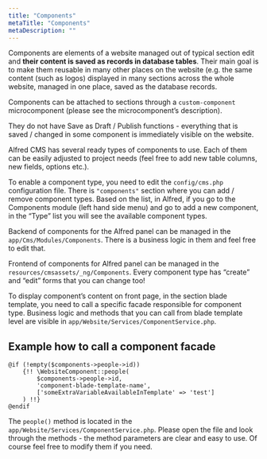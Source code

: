```yaml
---
title: "Components"
metaTitle: "Components"
metaDescription: ""
---
```


Components are elements of a website managed out of typical section edit and **their content is saved as records in database tables**. Their main goal is to make them reusable in many other places on the website (e.g. the same content (such as logos) displayed in many sections across the whole website, managed in one place, saved as the database records. 

Components can be attached to sections through a `custom-component` microcomponent (please see the microcomponent’s description).

They do not have Save as Draft / Publish functions - everything that is saved / changed in some component is immediately visible on the website.

Alfred CMS has several ready types of components to use. Each of them can be easily adjusted to project needs (feel free to add new table columns, new fields, options etc.).

To enable a component type, you need to edit the `config/cms.php` configuration file. There is `"components"` section where you can add / remove component types. Based on the list, in Alfred, if you go to the Components module (left hand side menu) and go to add a new component, in the “Type” list you will see the available component types.

Backend of components for the Alfred panel can be managed in the `app/Cms/Modules/Components`. There is a business logic in them and feel free to edit that.

Frontend of components for Alfred panel can be managed in the `resources/cmsassets/_ng/Components`. Every component type has “create” and “edit” forms that you can change too!

To display component’s content on front page, in the section blade template, you need to call a specific facade responsible for component type. Business logic and methods that you can call from blade template level are visible in `app/Website/Services/ComponentService.php`.

## Example how to call a component facade
```
@if (!empty($components->people->id))
    {!! \WebsiteComponent::people(
        $components->people->id, 
        'component-blade-template-name', 
        ['someExtraVariableAvailableInTemplate' => 'test']
    ) !!}
@endif
```

The `people()` method is located in the `app/Website/Services/ComponentService.php`. Please open the file and look through the methods - the method parameters are clear and easy to use. Of course feel free to modify them if you need.